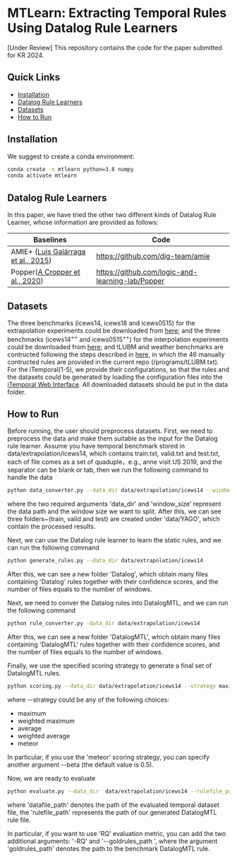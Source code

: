 # MTLearn: Extracting Temporal Rules Using Datalog Rule Learners

[Under Review] This repository contains the code for the paper submitted for KR 2024.

## Quick Links
- [Installation](#Installation)
- [Datalog Rule Learners](#Datalog-Rule-Learners)
- [Datasets](#Datasets)
- [How to Run](#How-to-Run)

## Installation
We suggest to create a conda environment:
```bash
conda create -n mtlearn python=3.8 numpy
conda activate mtlearn
```
## Datalog Rule Learners
In this paper, we have tried the other two different kinds of Datalog Rule Learner, whose information are provided as follows:

| Baselines   | Code                                                                      | 
|-------------|---------------------------------------------------------------------------|
| AMIE+ ([Luis Galárraga et al., 2015](https://link.springer.com/article/10.1007/s00778-015-0394-1))    | https://github.com/dig-team/amie                                  | 
| Popper([A Cropper et al., 2020](https://link.springer.com/article/10.1007/s10994-020-05934-z))      | https://github.com/logic-and-learning-lab/Popper   | 

## Datasets
The three benchmarks (icews14, icews18 and icews0515) for the extrapolation experiments could be downloaded from [here](https://github.com/liu-yushan/TLogic/tree/main/data); and the three benchmarks (icews14<sup>++</sup> and icews0515<sup>++</sup>) for the interpolation experiments could be downloaded from [here](https://github.com/soledad921/ATISE); and tLUBM and weather benchmarks are contructed following the steps described in [here](https://github.com/wdimmy/MeTeoR), in which the 46 manually contructed rules are provided in the current repo (/programs/tLUBM.txt). For the iTemporal(1-5), we provide their configurations, so that the rules and the datasets could be generated by loading the configuration files into the [iTemporal Web Interface](https://github.com/kglab-tuwien/iTemporal). All downloaded datasets should be put in the data folder.

## How to Run
Before running, the user should preprocess datasets.
First, we need to preprocess the data and make them suitable as the input for the Datalog rule learner. Assume you have temporal benchmark stored in data/extrapolation/icews14, which contains train.txt, valid.txt and test.txt, each of file comes as a set of quaduple，e.g., anne visit US 2019, and the separator can be blank or tab, then we run the following command to handle the data

```bash
python data_converter.py --data_dir data/extrapolation/icews14 --window_size 8
```
where the two required arguments 'data_dir' and 'window_size' represent the data path and the window size we want to split. After this, we can see three folders~(train, valid and test) are created under 'data/YAGO', which contain the processed results.


Next, we can use the Datalog rule learner to learn the static rules, and we can run the following command

```bash
python generate_rules.py --data_dir data/extrapolation/icews14
```
After this, we can see a new folder 'Datalog', which obtain many files containing 'Datalog' rules together with their confidence scores, and the number of files equals to the number of windows. 


Next, we need to conver the Datalog rules into DatalogMTL, and we can run the following command 

```bash
python rule_converter.py -data_dir data/extrapolation/icews14
```

After this, we can see a new folder 'DatalogMTL', which obtain many files containing 'DatalogMTL' rules together with their confidence scores, and the number of files equals to the number of windows. 

Finally, we use the specified scoring strategy to generate a final set of DatalogMTL rules.

```bash
python scoring.py --data_dir data/extrapolation/icews14 --strategy maximum
```

where --strategy could be any of the following choices:
- maximum
- weighted maximum
- average
- weighted average
- meteor

In particular, if you use the 'meteor' scoring strategy, you can specify another argument --beta (the default value is 0.5).

Now, we are ready to evaluate

```bash
python evaluate.py --data_dir  data/extrapolation/icews14 --rulefile_path data/extrapolation/icews14/DatalogMTL.txt --window_size 8 
```
where 'datafile_path' denotes the path of the evaluated temporal dataset file, the 'rulefile_path' represents the path of our generated DatalogMTL rule file. 

In particular, if you want to use 'RQ' evaluation metric, you can add the two additional arguments: '-RQ' and '--goldrules_path ', where the argument 'goldrules_path' denotes the path to the benchmark DatalogMTL rule. 
